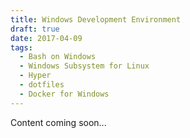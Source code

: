 ```yaml
---
title: Windows Development Environment
draft: true
date: 2017-04-09
tags:
  - Bash on Windows
  - Windows Subsystem for Linux
  - Hyper
  - dotfiles
  - Docker for Windows
---
```

Content coming soon...
